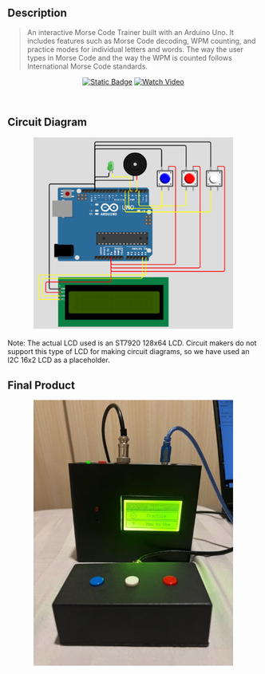 ## Description
> An interactive Morse Code Trainer built with an Arduino Uno. It includes features such as Morse Code decoding, WPM counting, and practice modes for individual letters and words. The way the user types in Morse Code and the way the WPM is counted follows International Morse Code standards.

<div align="center">

[![Static Badge](https://img.shields.io/badge/Report-Read-blue?logo=readthedocs&logoColor=blue)](https://raw.githubusercontent.com/rafaelsutiono/Morse-Code-Trainer/main/Arduino-morse-code-trainer.pdf?raw=true)
[![Watch Video](https://img.shields.io/badge/Watch%20Video-MP4-red?logo=video)](https://raw.githubusercontent.com/rafaelsutiono/Morse-Code-Trainer/main/morsedemo.mp4?raw=true)

</div>
<br/>

## Circuit Diagram
<div align="center"><img src="morsediagram.PNG" alt="Circuit Diagram" width="400"/></div>
<br/>
Note: The actual LCD used is an ST7920 128x64 LCD. Circuit makers do not support this type of LCD for making circuit diagrams, so we have used an I2C 16x2 LCD as a placeholder.
<br/>

## Final Product
<div align="center"><img src="morse.jpg" alt="Final Product" width="400"/></div>
